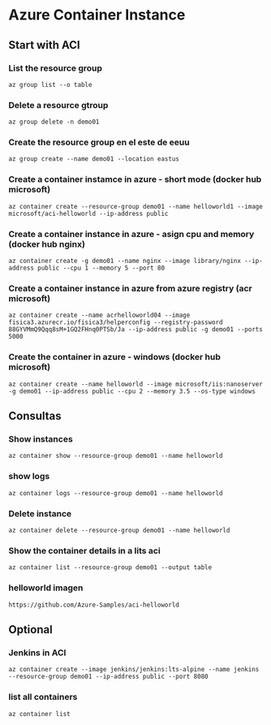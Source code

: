 # Azure Container Instance

## Start with ACI

### List the resource group
```
az group list --o table
```

### Delete a resource gtroup
```
az group delete -n demo01
```

### Create the resource group en el este de eeuu
```
az group create --name demo01 --location eastus
```

### Create a container instamce in azure - short mode (docker hub microsoft)
```
az container create --resource-group demo01 --name helloworld1 --image microsoft/aci-helloworld --ip-address public
```

### Create a container instance in azure - asign cpu and memory (docker hub nginx)
```
az container create -g demo01 --name nginx --image library/nginx --ip-address public --cpu 1 --memory 5 --port 80
```

### Create a container instance in azure from azure registry (acr microsoft)
```
az container create --name acrhelloworld04 --image fisica3.azurecr.io/fisica3/helperconfig --registry-password 88GYVMmQ9Qqq8sM+1GQ2FHnq0PTSb/Ja --ip-address public -g demo01 --ports 5000
```

### Create the container in azure - windows (docker hub microsoft)
```
az container create --name helloworld --image microsoft/iis:nanoserver -g demo01 --ip-address public --cpu 2 --memory 3.5 --os-type windows
```

## Consultas

### Show instances
```
az container show --resource-group demo01 --name helloworld
```

### show logs
```
az container logs --resource-group demo01 --name helloworld
```
### Delete instance
```
az container delete --resource-group demo01 --name helloworld
```
### Show the container details in a lits aci
```
az container list --resource-group demo01 --output table
```

### helloworld imagen
```
https://github.com/Azure-Samples/aci-helloworld
```

## Optional
### Jenkins in ACI
```
az container create --image jenkins/jenkins:lts-alpine --name jenkins --resource-group demo01 --ip-address public --port 8080
```

### list all containers
```
az container list
```


